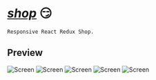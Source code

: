 # [_shop_](https://andreishpinko.github.io/shop) 😏

```
Responsive React Redux Shop.
```
## Preview
![Screen](https://github.com/AndreiShpinko/shadow-generator/blob/master/public/readme/screen1.jpg)
![Screen](https://github.com/AndreiShpinko/shadow-generator/blob/master/public/readme/screen2.jpg)
![Screen](https://github.com/AndreiShpinko/shadow-generator/blob/master/public/readme/screen3.jpg)
![Screen](https://github.com/AndreiShpinko/shadow-generator/blob/master/public/readme/screen4.jpg)
![Screen](https://github.com/AndreiShpinko/shadow-generator/blob/master/public/readme/screen5.jpg)